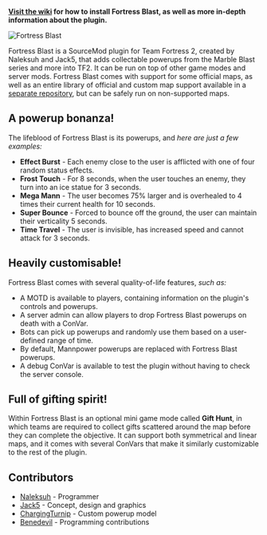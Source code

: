 **[Visit the wiki](https://fortressblast.miraheze.org/) for how to install Fortress Blast, as well as more in-depth information about the plugin.**

![Fortress Blast](https://fortress-blast.github.io/images/logo.png)

Fortress Blast is a SourceMod plugin for Team Fortress 2, created by Naleksuh and Jack5, that adds collectable powerups from the Marble Blast series and more into TF2. It can be run on top of other game modes and server mods. Fortress Blast comes with support for some official maps, as well as an entire library of official and custom map support available in a [separate repository](https://github.com/Fortress-Blast/Fortress-Blast-Maps), but can be safely run on non-supported maps.

A powerup bonanza!
------------------

The lifeblood of Fortress Blast is its powerups, and *here are just a few examples:*

- **Effect Burst** - Each enemy close to the user is afflicted with one of four random status effects.
- **Frost Touch** - For 8 seconds, when the user touches an enemy, they turn into an ice statue for 3 seconds.
- **Mega Mann** - The user becomes 75% larger and is overhealed to 4 times their current health for 10 seconds.
- **Super Bounce** - Forced to bounce off the ground, the user can maintain their verticality 5 seconds.
- **Time Travel** - The user is invisible, has increased speed and cannot attack for 3 seconds.

Heavily customisable!
---------------------

Fortress Blast comes with several quality-of-life features, *such as:*

- A MOTD is available to players, containing information on the plugin's controls and powerups.
- A server admin can allow players to drop Fortress Blast powerups on death with a ConVar.
- Bots can pick up powerups and randomly use them based on a user-defined range of time.
- By default, Mannpower powerups are replaced with Fortress Blast powerups.
- A debug ConVar is available to test the plugin without having to check the server console.

Full of gifting spirit!
-----------------------

Within Fortress Blast is an optional mini game mode called **Gift Hunt**, in which teams are required to collect gifts scattered around the map before they can complete the objective. It can support both symmetrical and linear maps, and it comes with several ConVars that make it similarly customizable to the rest of the plugin.

Contributors
------------

- [Naleksuh](https://www.youtube.com/Naleksuh) - Programmer
- [Jack5](https://www.youtube.com/user/jack5vlogging) - Concept, design and graphics
- [ChargingTurnip](https://tf2maps.net/members/true-lemon.31187) - Custom powerup model
- [Benedevil](https://steamcommunity.com/id/MrBenedevil) - Programming contributions
